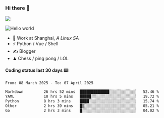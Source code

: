 ### Hi there 👋
![](https://komarev.com/ghpvc/?username=Xuhandsome)


<img src="https://github-readme-stats.vercel.app/api?username=XuHandsome&show_icons=true&theme=merko" alt="Hello world">

<br/>

- 🍻  Work at Shanghai, _A Linux SA_
- ⚡  Python / Vue / Shell
- ✍️  Blogger
- ♟  Chess / ping pong / LOL

#### Coding status last 30 days ⌨️

<!--START_SECTION:waka-->

```txt
From: 08 March 2025 - To: 07 April 2025

Markdown         26 hrs 52 mins  █████████████░░░░░░░░░░░░   52.46 %
YAML             10 hrs 5 mins   █████░░░░░░░░░░░░░░░░░░░░   19.72 %
Python           8 hrs 3 mins    ████░░░░░░░░░░░░░░░░░░░░░   15.74 %
Other            2 hrs 39 mins   █▒░░░░░░░░░░░░░░░░░░░░░░░   05.21 %
Go               2 hrs 3 mins    █░░░░░░░░░░░░░░░░░░░░░░░░   04.02 %
```

<!--END_SECTION:waka-->
